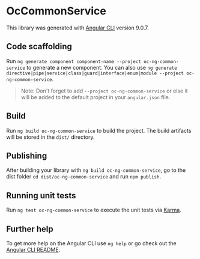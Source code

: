 # OcCommonService

This library was generated with [Angular CLI](https://github.com/angular/angular-cli) version 9.0.7.

## Code scaffolding

Run `ng generate component component-name --project oc-ng-common-service` to generate a new component. You can also use `ng generate directive|pipe|service|class|guard|interface|enum|module --project oc-ng-common-service`.
> Note: Don't forget to add `--project oc-ng-common-service` or else it will be added to the default project in your `angular.json` file. 

## Build

Run `ng build oc-ng-common-service` to build the project. The build artifacts will be stored in the `dist/` directory.

## Publishing

After building your library with `ng build oc-ng-common-service`, go to the dist folder `cd dist/oc-ng-common-service` and run `npm publish`.

## Running unit tests

Run `ng test oc-ng-common-service` to execute the unit tests via [Karma](https://karma-runner.github.io).

## Further help

To get more help on the Angular CLI use `ng help` or go check out the [Angular CLI README](https://github.com/angular/angular-cli/blob/master/README.md).
